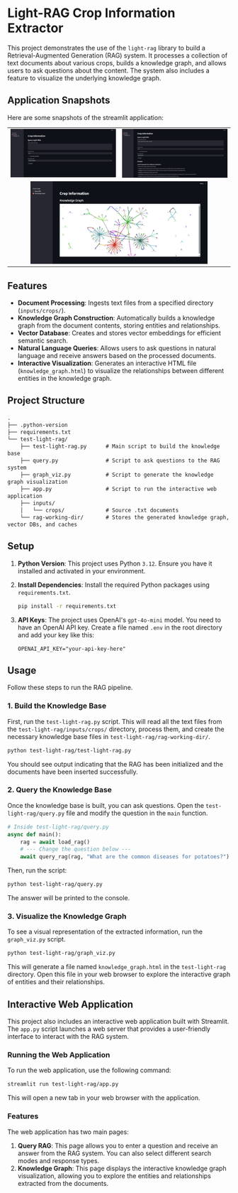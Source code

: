 # Light-RAG Crop Information Extractor

This project demonstrates the use of the `light-rag` library to build a Retrieval-Augmented Generation (RAG) system. It processes a collection of text documents about various crops, builds a knowledge graph, and allows users to ask questions about the content. The system also includes a feature to visualize the underlying knowledge graph.

## Application Snapshots

Here are some snapshots of the streamlit application:

<table>
  <tr>
    <td><img src="test-light-rag/application-demo-snapshots/query.png" width="400"/></td>
    <td><img src="test-light-rag/application-demo-snapshots/query_run.png" width="400"/></td>
  </tr>
  <tr>
    <td colspan="2" align="center"><img src="test-light-rag/application-demo-snapshots/knowledge_graph.png" width="400"/></td>
  </tr>
</table>

## Features

- **Document Processing**: Ingests text files from a specified directory (`inputs/crops/`).
- **Knowledge Graph Construction**: Automatically builds a knowledge graph from the document contents, storing entities and relationships.
- **Vector Database**: Creates and stores vector embeddings for efficient semantic search.
- **Natural Language Queries**: Allows users to ask questions in natural language and receive answers based on the processed documents.
- **Interactive Visualization**: Generates an interactive HTML file (`knowledge_graph.html`) to visualize the relationships between different entities in the knowledge graph.

## Project Structure

```
.
├── .python-version
├── requirements.txt
└── test-light-rag/
    ├── test-light-rag.py      # Main script to build the knowledge base
    ├── query.py               # Script to ask questions to the RAG system
    ├── graph_viz.py           # Script to generate the knowledge graph visualization
    ├── app.py                 # Script to run the interactive web application
    ├── inputs/
    │   └── crops/             # Source .txt documents
    └── rag-working-dir/       # Stores the generated knowledge graph, vector DBs, and caches
```

## Setup

1.  **Python Version**: This project uses Python `3.12`. Ensure you have it installed and activated in your environment.

2.  **Install Dependencies**: Install the required Python packages using `requirements.txt`.
    ```bash
    pip install -r requirements.txt
    ```

3.  **API Keys**: The project uses OpenAI's `gpt-4o-mini` model. You need to have an OpenAI API key. Create a file named `.env` in the root directory and add your key like this:
    ```
    OPENAI_API_KEY="your-api-key-here"
    ```

## Usage

Follow these steps to run the RAG pipeline.

### 1. Build the Knowledge Base

First, run the `test-light-rag.py` script. This will read all the text files from the `test-light-rag/inputs/crops/` directory, process them, and create the necessary knowledge base files in `test-light-rag/rag-working-dir/`.

```bash
python test-light-rag/test-light-rag.py
```
You should see output indicating that the RAG has been initialized and the documents have been inserted successfully.

### 2. Query the Knowledge Base

Once the knowledge base is built, you can ask questions. Open the `test-light-rag/query.py` file and modify the question in the `main` function.

```python
# Inside test-light-rag/query.py
async def main():
    rag = await load_rag()
    # --- Change the question below ---
    await query_rag(rag, "What are the common diseases for potatoes?")

```

Then, run the script:
```bash
python test-light-rag/query.py
```
The answer will be printed to the console.

### 3. Visualize the Knowledge Graph

To see a visual representation of the extracted information, run the `graph_viz.py` script.

```bash
python test-light-rag/graph_viz.py
```

This will generate a file named `knowledge_graph.html` in the `test-light-rag` directory. Open this file in your web browser to explore the interactive graph of entities and their relationships.

## Interactive Web Application

This project also includes an interactive web application built with Streamlit. The `app.py` script launches a web server that provides a user-friendly interface to interact with the RAG system.

### Running the Web Application

To run the web application, use the following command:

```bash
streamlit run test-light-rag/app.py
```

This will open a new tab in your web browser with the application.

### Features

The web application has two main pages:

1.  **Query RAG**: This page allows you to enter a question and receive an answer from the RAG system. You can also select different search modes and response types.
2.  **Knowledge Graph**: This page displays the interactive knowledge graph visualization, allowing you to explore the entities and relationships extracted from the documents.
